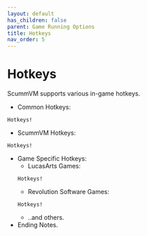 ```yaml
---
layout: default
has_children: false
parent: Game Running Options
title: Hotkeys
nav_order: 5
---
```


# Hotkeys

ScummVM supports various in-game hotkeys.

- Common Hotkeys:
```
Hotkeys!
```
- ScummVM Hotkeys:
```
Hotkeys!
```
- Game Specific Hotkeys:
	- LucasArts Games:
	```
	Hotkeys!	
	```
	- Revolution Software Games:	
	```
	Hotkeys!	
	```
	- ..and others.
- Ending Notes.

